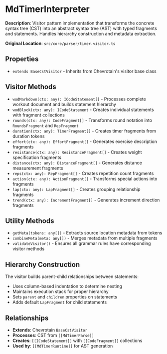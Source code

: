 # MdTimerInterpreter

**Description**: Visitor pattern implementation that transforms the concrete syntax tree (CST) into an abstract syntax tree (AST) with typed fragments and statements. Handles hierarchy construction and metadata extraction.

**Original Location**: `src/core/parser/timer.visitor.ts`

## Properties

*   `extends BaseCstVisitor` - Inherits from Chevrotain's visitor base class

## Visitor Methods

*   `wodMarkdown(ctx: any): ICodeStatement[]` - Processes complete workout document and builds statement hierarchy
*   `wodBlock(ctx: any): ICodeStatement` - Creates individual statements with fragment collections
*   `rounds(ctx: any): CodeFragment[]` - Transforms round notation into `RoundsFragment` and `RepFragment`
*   `duration(ctx: any): TimerFragment[]` - Creates timer fragments from duration tokens
*   `effort(ctx: any): EffortFragment[]` - Generates exercise description fragments
*   `resistance(ctx: any): ResistanceFragment[]` - Creates weight specification fragments
*   `distance(ctx: any): DistanceFragment[]` - Generates distance measurement fragments
*   `reps(ctx: any): RepFragment[]` - Creates repetition count fragments
*   `action(ctx: any): ActionFragment[]` - Transforms special actions into fragments
*   `lap(ctx: any): LapFragment[]` - Creates grouping relationship fragments
*   `trend(ctx: any): IncrementFragment[]` - Generates increment direction fragments

## Utility Methods

*   `getMeta(tokens: any[])` - Extracts source location metadata from tokens
*   `combineMeta(meta: any[])` - Merges metadata from multiple fragments
*   `validateVisitor()` - Ensures all grammar rules have corresponding visitor methods

## Hierarchy Construction

The visitor builds parent-child relationships between statements:
- Uses column-based indentation to determine nesting
- Maintains execution stack for proper hierarchy
- Sets `parent` and `children` properties on statements
- Adds default `LapFragment` for child statements

## Relationships
*   **Extends**: Chevrotain `BaseCstVisitor`
*   **Processes**: CST from `[[MdTimerParse]]`
*   **Creates**: `[[ICodeStatement]]` with `[[CodeFragment]]` collections
*   **Used by**: `[[MdTimerRuntime]]` for AST generation
